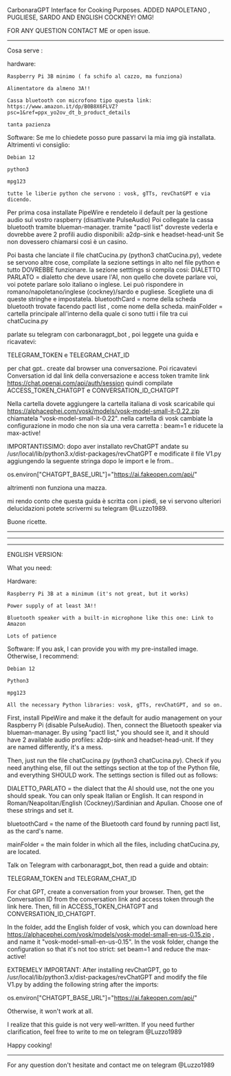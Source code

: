 CarbonaraGPT Interface for Cooking Purposes.
ADDED NAPOLETANO , PUGLIESE, SARDO AND ENGLISH COCKNEY! OMG!


FOR ANY QUESTION CONTACT ME or open issue.



-------------

Cosa serve :

hardware:

    Raspberry Pi 3B minimo ( fa schifo al cazzo, ma funziona)

    Alimentatore da almeno 3A!!

    Cassa bluetooth con microfono tipo questa link: https://www.amazon.it/dp/B0B8X6FLVZ?psc=1&ref=ppx_yo2ov_dt_b_product_details

    tanta pazienza

Software: Se me lo chiedete posso pure passarvi la mia img già installata. Altrimenti vi consiglio:

    Debian 12

    python3

    mpg123

    tutte le liberie python che servono : vosk, gTTs, revChatGPT e via dicendo.

Per prima cosa installate PipeWire e rendetelo il default per la gestione audio sul vostro raspberry (disattivate PulseAudio)
Poi collegate la cassa bluetooth tramite blueman-manager.
tramite "pactl list" dovreste vederla e dovrebbe avere 2 profili audio disponibili: a2dp-sink e headset-head-unit
Se non dovessero chiamarsi così è un casino. 


Poi basta che lanciate il file chatCucina.py (python3 chatCucina.py), vedete se servono altre cose, compilate la sezione settings in alto nel file python e tutto DOVREBBE funzionare. la sezione setttings si compila cosi:
DIALETTO PARLATO = dialetto che deve usare l'AI, non quello che dovete parlare voi, voi potete parlare solo italiano o inglese. Lei può rispondere in romano/napoletano/inglese (cockney)/sardo e pugliese. Scegliete una di queste stringhe e impostatela.
bluetoothCard = nome della scheda bluetooth trovate facendo pactl list , come nome della scheda.
mainFolder = cartella principale all'interno della quale ci sono tutti i file tra cui chatCucina.py 

parlate su telegram con carbonaragpt_bot , poi leggete una guida e ricavatevi:

TELEGRAM_TOKEN e TELEGRAM_CHAT_ID

per chat gpt.. create dal browser una conversazione. Poi ricavatevi Conversation id dal link della conversazione e access token tramite link https://chat.openai.com/api/auth/session quindi compilate ACCESS_TOKEN_CHATGPT e CONVERSATION_ID_CHATGPT

Nella cartella dovete aggiungere la cartella italiana di vosk scaricabile qui https://alphacephei.com/vosk/models/vosk-model-small-it-0.22.zip chiamatela "vosk-model-small-it-0.22". nella cartella di vosk cambiate la configurazione in modo che non sia una vera carretta : beam=1 e riducete la max-active!

IMPORTANTISSIMO: dopo aver installato revChatGPT andate su /usr/local/lib/python3.x/dist-packages/revChatGPT e modificate il file V1.py aggiungendo la seguente stringa dopo le import e le from..

os.environ["CHATGPT_BASE_URL"]="https://ai.fakeopen.com/api/"

altrimenti non funziona una mazza.

mi rendo conto che questa guida è scritta con i piedi, se vi servono ulteriori delucidazioni potete scrivermi su telegram @Luzzo1989.

Buone ricette.

--------------------------------------------------
--------------------------------------------------
--------------------------------------------------

ENGLISH VERSION:

What you need:

Hardware:

    Raspberry Pi 3B at a minimum (it's not great, but it works)
    
    Power supply of at least 3A!!
    
    Bluetooth speaker with a built-in microphone like this one: Link to Amazon
    
    Lots of patience

Software: If you ask, I can provide you with my pre-installed image. Otherwise, I recommend:
    
    Debian 12
    
    Python3
    
    mpg123

    All the necessary Python libraries: vosk, gTTs, revChatGPT, and so on.

First, install PipeWire and make it the default for audio management on your Raspberry Pi (disable PulseAudio). Then, connect the Bluetooth speaker via blueman-manager. By using "pactl list," you should see it, and it should have 2 available audio profiles: a2dp-sink and headset-head-unit. If they are named differently, it's a mess.

Then, just run the file chatCucina.py (python3 chatCucina.py). Check if you need anything else, fill out the settings section at the top of the Python file, and everything SHOULD work. The settings section is filled out as follows:

DIALETTO_PARLATO = the dialect that the AI should use, not the one you should speak. You can only speak Italian or English. It can respond in Roman/Neapolitan/English (Cockney)/Sardinian and Apulian. Choose one of these strings and set it.

bluetoothCard = the name of the Bluetooth card found by running pactl list, as the card's name.

mainFolder = the main folder in which all the files, including chatCucina.py, are located.

Talk on Telegram with carbonaragpt_bot, then read a guide and obtain:

TELEGRAM_TOKEN and TELEGRAM_CHAT_ID

For chat GPT, create a conversation from your browser. Then, get the Conversation ID from the conversation link and access token through the link here. Then, fill in ACCESS_TOKEN_CHATGPT and CONVERSATION_ID_CHATGPT.

In the folder, add the English folder of vosk, which you can download here https://alphacephei.com/vosk/models/vosk-model-small-en-us-0.15.zip , and name it "vosk-model-small-en-us-0.15". In the vosk folder, change the configuration so that it's not too strict: set beam=1 and reduce the max-active!

EXTREMELY IMPORTANT: After installing revChatGPT, go to /usr/local/lib/python3.x/dist-packages/revChatGPT and modify the file V1.py by adding the following string after the imports:

os.environ["CHATGPT_BASE_URL"]="https://ai.fakeopen.com/api/"

Otherwise, it won't work at all.

I realize that this guide is not very well-written. If you need further clarification, feel free to write to me on telegram @Luzzo1989

Happy cooking!




--------------------------------------------------------------------------------------------------------------------------------------------------------------------------

For any question don't hesitate and contact me on telegram @Luzzo1989
